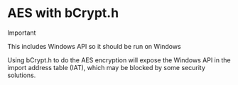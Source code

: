 # AES with bCrypt.h

> [!IMPORTANT]
> This includes Windows API so it should be run on Windows

Using bCrypt.h to do the AES encryption will expose the Windows API in the import address table (IAT), which may be blocked by some security solutions.

